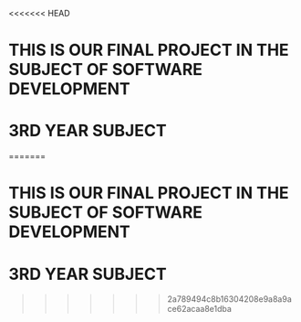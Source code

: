 <<<<<<< HEAD

# THIS IS OUR FINAL PROJECT IN THE SUBJECT OF SOFTWARE DEVELOPMENT

# 3RD YEAR SUBJECT
=======
# THIS IS OUR FINAL PROJECT IN THE SUBJECT OF SOFTWARE DEVELOPMENT

# 3RD YEAR SUBJECT
>>>>>>> 2a789494c8b16304208e9a8a9ace62acaa8e1dba
